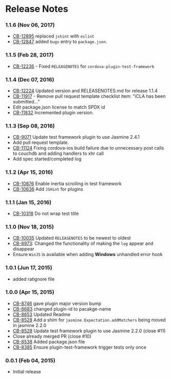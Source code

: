 <!--
#
# Licensed to the Apache Software Foundation (ASF) under one
# or more contributor license agreements.  See the NOTICE file
# distributed with this work for additional information
# regarding copyright ownership.  The ASF licenses this file
# to you under the Apache License, Version 2.0 (the
# "License"); you may not use this file except in compliance
# with the License.  You may obtain a copy of the License at
# 
# http://www.apache.org/licenses/LICENSE-2.0
# 
# Unless required by applicable law or agreed to in writing,
# software distributed under the License is distributed on an
# "AS IS" BASIS, WITHOUT WARRANTIES OR CONDITIONS OF ANY
#  KIND, either express or implied.  See the License for the
# specific language governing permissions and limitations
# under the License.
#
-->
# Release Notes

### 1.1.6 (Nov 06, 2017)
* [CB-12895](https://issues.apache.org/jira/browse/CB-12895) replaced `jshint` with `eslint`
* [CB-12847](https://issues.apache.org/jira/browse/CB-12847) added `bugs` entry to `package.json`.

### 1.1.5 (Feb 28, 2017)
* [CB-12236](https://issues.apache.org/jira/browse/CB-12236) - Fixed `RELEASENOTES` for `cordova-plugin-test-framework`

### 1.1.4 (Dec 07, 2016)
* [CB-12224](https://issues.apache.org/jira/browse/CB-12224) Updated version and RELEASENOTES.md for release 1.1.4
* [CB-11917](https://issues.apache.org/jira/browse/CB-11917) - Remove pull request template checklist item: "iCLA has been submitted…"
* Edit package.json license to match SPDX id
* [CB-11832](https://issues.apache.org/jira/browse/CB-11832) Incremented plugin version.

### 1.1.3 (Sep 08, 2016)
* [CB-9071](https://issues.apache.org/jira/browse/CB-9071) Update test framework plugin to use Jasmine 2.4.1
* Add pull request template.
* [CB-11124](https://issues.apache.org/jira/browse/CB-11124) Fixing cordova-ios build failure due to unnecessary post calls to couchdb and adding handlers to xhr call
* Add spec started/completed log

### 1.1.2 (Apr 15, 2016)
* [CB-10876](https://issues.apache.org/jira/browse/CB-10876) Enable inertia scrolling in test framework
* [CB-10636](https://issues.apache.org/jira/browse/CB-10636) Add `JSHint` for plugins

### 1.1.1 (Jan 15, 2016)
* [CB-10318](https://issues.apache.org/jira/browse/CB-10318) Do not wrap test title

### 1.1.0 (Nov 18, 2015)
* [CB-10035](https://issues.apache.org/jira/browse/CB-10035) Updated `RELEASENOTES` to be newest to oldest
* [CB-8973](https://issues.apache.org/jira/browse/CB-8973): Changed the functionality of making the `log` appear and disappear
* Ensure `WinJS` is available when adding **Windows** unhandled error hook

### 1.0.1 (Jun 17, 2015)
* added ratignore file

### 1.0.0 (Apr 15, 2015)
* [CB-8746](https://issues.apache.org/jira/browse/CB-8746) gave plugin major version bump
* [CB-8683](https://issues.apache.org/jira/browse/CB-8683) changed plugin-id to pacakge-name
* [CB-8653](https://issues.apache.org/jira/browse/CB-8653) Updated Readme
* [CB-8528](https://issues.apache.org/jira/browse/CB-8528) Add a shim for `jasmine.Expectation.addMatchers` being moved in jasmine 2.2.0
* [CB-8528](https://issues.apache.org/jira/browse/CB-8528) Update test framework plugin to use Jasmine 2.2.0 (close #11)
* Close already merged PR (close #10)
* [CB-8538](https://issues.apache.org/jira/browse/CB-8538) Added package.json file
* [CB-8385](https://issues.apache.org/jira/browse/CB-8385) Ensure plugin-test-framework trigger tests only once

### 0.0.1 (Feb 04, 2015)
* Initial release

